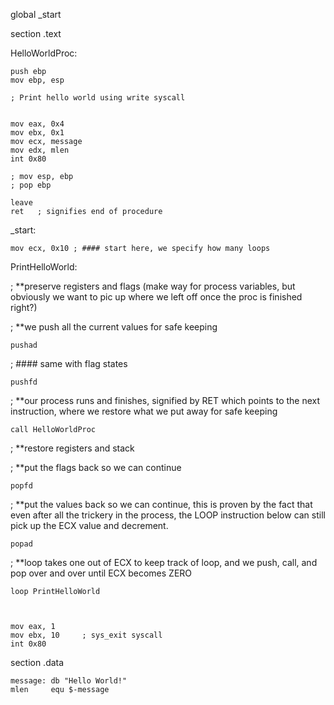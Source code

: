 
global _start			

section .text

HelloWorldProc:

	push ebp
	mov ebp, esp

	; Print hello world using write syscall
	

	mov eax, 0x4
	mov ebx, 0x1
	mov ecx, message
	mov edx, mlen
	int 0x80

	; mov esp, ebp
	; pop ebp

	leave
	ret   ; signifies end of procedure 


_start:

	mov ecx, 0x10 ; #### start here, we specify how many loops

PrintHelloWorld:

; **preserve registers and flags (make way for process variables, but obviously we want to pic up where we left off once the proc is finished right?)

; **we push all the current values for safe keeping

	pushad
; #### same with flag states

	pushfd

; **our process runs and finishes, signified by RET which points to the next instruction, where we restore what we put away for safe keeping

	call HelloWorldProc 

; **restore registers and stack

; **put the flags back so we can continue

	popfd 
	
; **put the values back so we can continue, this is proven by the fact that even after all the trickery in the process, the LOOP instruction below can still pick up the ECX value and decrement.

	popad 

; **loop takes one out of ECX to keep track of loop, and we push, call, and pop over and over until ECX becomes ZERO

	loop PrintHelloWorld 



	mov eax, 1
	mov ebx, 10		; sys_exit syscall
	int 0x80

section .data

	message: db "Hello World!"
	mlen     equ $-message

